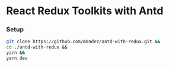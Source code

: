 # React Redux Toolkits with Antd

### Setup
```sh
git clone https://github.com/m0ndez/antd-with-redux.git &&
cd ./antd-with-redux &&
yarn &&
yarn dev
```
